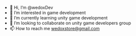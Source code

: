 - 👋 Hi, I’m @wedoxDev
- 👀 I’m interested in game development
- 🌱 I’m currently learning unity game development
- 💞️ I’m looking to collaborate on unity game developers group
- 📫 How to reach me wedoxstore@gmail.com

<!---
wedoxDev/wedoxDev is a ✨ special ✨ repository because its `README.md` (this file) appears on your GitHub profile.
You can click the Preview link to take a look at your changes.
--->
